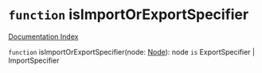 # `function` isImportOrExportSpecifier

[Documentation Index](../README.md)

`function` isImportOrExportSpecifier(node: [Node](../private.interface.Node/README.md)): node `is` ExportSpecifier | ImportSpecifier